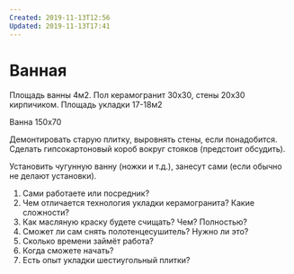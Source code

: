 ```yaml
---
Created: 2019-11-13T12:56
Updated: 2019-11-13T17:41
---
```

# Ванная

Площадь ванны 4м2. Пол керамогранит 30х30, стены 20х30 кирпичиком. Площадь укладки 17-18м2

Ванна 150х70

Демонтировать старую плитку, выровнять стены, если понадобится. Сделать гипсокартоновый короб вокруг стояков (предстоит обсудить).

Установить чугунную ванну (ножки и т.д.), занесут сами (если обычно не делают установки).

1. Сами работаете или посредник?
2. Чем отличается технология укладки керамогранита? Какие сложности?
3. Как масляную краску будете счищать? Чем? Полностью?
4. Сможет ли сам снять полотенцесушитель? Нужно ли это?
5. Сколько времени займёт работа?
6. Когда сможете начать?
7. Есть опыт укладки шестиугольный плитки?